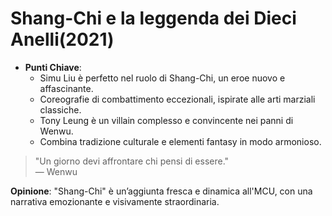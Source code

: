 # Shang-Chi e la leggenda dei Dieci Anelli(2021)

- **Punti Chiave**: 
  - Simu Liu è perfetto nel ruolo di Shang-Chi, un eroe nuovo e affascinante.
  - Coreografie di combattimento eccezionali, ispirate alle arti marziali classiche.
  - Tony Leung è un villain complesso e convincente nei panni di Wenwu.
  - Combina tradizione culturale e elementi fantasy in modo armonioso.

> "Un giorno devi affrontare chi pensi di essere."  
> — Wenwu

**Opinione**: "Shang-Chi" è un’aggiunta fresca e dinamica all'MCU, con una narrativa emozionante e visivamente straordinaria.
